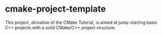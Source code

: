 # cmake-project-template
This project, dirivative of the CMake Tutorial, is aimed at jump-starting basic C++ projects with a solid CMake/C++ project structure.
